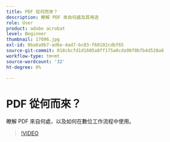 ```yaml
---
title: PDF 從何而來？
description: 瞭解 PDF 來自何處及其用途
role: User
product: adobe acrobat
level: Beginner
thumbnail: 17096.jpg
exl-id: 0ba6a9b7-ad6e-4ad7-bc03-f60102cdbf65
source-git-commit: 018cbcfd1d1605a8ff175a0cda98f0bfb4d528a8
workflow-type: tm+mt
source-wordcount: '32'
ht-degree: 0%

---
```


# PDF 從何而來？

瞭解 PDF 來自何處，以及如何在數位工作流程中使用。

>[!VIDEO](https://video.tv.adobe.com/v/17096?hidetitle=true)
